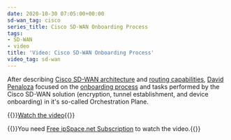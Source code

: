 ```yaml
---
date: 2020-10-30 07:05:00+00:00
sd-wan_tag: cisco
series_title: Cisco SD-WAN Onboarding Process
tags:
- SD-WAN
- video
title: 'Video: Cisco SD-WAN Onboarding Process'
video_tag: sd-wan
---
```

After describing [Cisco SD-WAN architecture](/2020/05/video-cisco-sdwan-architecture.html) and [routing capabilities](/2020/09/video-cisco-sdwan-routing-goodness.html), [David Penaloza](https://www.ipspace.net/Author:David_Pe%C3%B1aloza_Seijas) focused on the [onboarding process](https://my.ipspace.net/bin/get/CiscoSDWAN/5%20-%20Onboarding%20Process.mp4?doccode=CiscoSDWAN) and tasks performed by the Cisco SD-WAN solution (encryption, tunnel establishment, and device onboarding) in it's so-called Orchestration Plane.

{{<jump>}}[Watch the video](https://my.ipspace.net/bin/get/CiscoSDWAN/5%20-%20Onboarding%20Process.mp4?doccode=CiscoSDWAN){{</jump>}}

{{<note free>}}You need [Free ipSpace.net Subscription](https://www.ipspace.net/Subscription/Free) to watch the video.{{</note>}}
